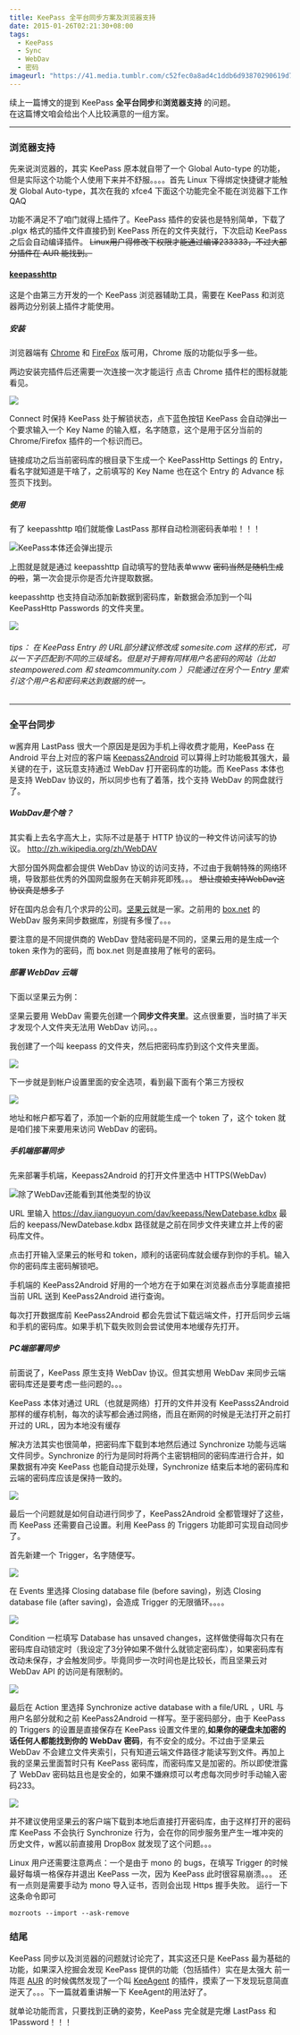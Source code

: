 ```yaml
---
title: KeePass 全平台同步方案及浏览器支持
date: 2015-01-26T02:21:30+08:00
tags:
  - KeePass
  - Sync
  - WebDav
  - 密码
imageurl: "https://41.media.tumblr.com/c52fec0a8ad4c1ddb6d93870290619d7/tumblr_nmcb5higeE1tqgztwo3_1280.jpg"
---
```

续上一篇博文的提到 KeePass **全平台同步**和**浏览器支持** 的问题。  
在这篇博文咱会给出个人比较满意的一组方案。

- - -

### 浏览器支持
先来说浏览器的，其实 KeePass 原本就自带了一个 Global Auto-type 的功能，但是实际这个功能个人使用下来并不舒服。。。。首先 Linux 下得绑定快捷键才能触发 Global Auto-type，其次在我的 xfce4 下面这个功能完全不能在浏览器下工作QAQ

功能不满足不了咱门就得上插件了。KeePass 插件的安装也是特别简单，下载了 .plgx 格式的插件文件直接扔到 KeePass 所在的文件夹就行，下次启动 KeePass 之后会自动编译插件。 ~~Linux用户得修改下权限才能通过编译233333，不过大部分插件在 AUR 能找到。~~

#### [keepasshttp](https://github.com/pfn/keepasshttp)
这是个由第三方开发的一个 KeePass 浏览器辅助工具，需要在 KeePass 和浏览器两边分别装上插件才能使用。
<!--more-->
##### 安装

浏览器端有 [Chrome](https://chrome.google.com/webstore/detail/chromeipass/ompiailgknfdndiefoaoiligalphfdae?hl=en) 和 [FireFox](https://github.com/pfn/passifox/) 版可用，Chrome 版的功能似乎多一些。

两边安装完插件后还需要一次连接一次才能运行
点击 Chrome 插件栏的图标就能看见。

![](https://40.media.tumblr.com/108aeb77985123d12e24a3a7688a08d1/tumblr_niqyi89b5C1tqgztwo1_400.jpg)

Connect 时保持 KeePass 处于解锁状态，点下蓝色按钮 KeePass 会自动弹出一个要求输入一个 Key Name 的输入框，名字随意，这个是用于区分当前的 Chrome/Firefox 插件的一个标识而已。

链接成功之后当前密码库的根目录下生成一个 KeePassHttp Settings 的 Entry，看名字就知道是干啥了，之前填写的 Key Name 也在这个 Entry 的 Advance 标签页下找到。

##### 使用
有了 keepasshttp 咱们就能像 LastPass 那样自动检测密码表单啦！！！

![KeePass本体还会弹出提示](https://40.media.tumblr.com/edecb1d85934686cf2ad68c35a354470/tumblr_niqzk5uTxa1tqgztwo1_1280.png)

上图就是就是通过 keepasshttp 自动填写的登陆表单www ~~密码当然是随机生成的啦~~，第一次会提示你是否允许提取数据。

keepasshttp 也支持自动添加新数据到密码库，新数据会添加到一个叫 KeePassHttp Passwords 的文件夹里。

![](https://40.media.tumblr.com/2787685a6ba193f7df6f499de8d1cce7/tumblr_nir0ojtkep1tqgztwo1_400.jpg)

######  tips： 在 KeePass Entry 的 URL部分建议修改成 somesite.com 这样的形式，可以一下子匹配到不同的三级域名。但是对于拥有同样用户名密码的网站（比如 steampowered.com 和 steamcommunity.com ）只能通过在另个一 Entry 里索引这个用户名和密码来达到数据的统一。

- - -

### 全平台同步
w酱弃用 LastPass 很大一个原因是是因为手机上得收费才能用，KeePass 在 Android 平台上对应的客户端 [Keepass2Android](https://play.google.com/store/apps/details?id=keepass2android.keepass2android&hl=zh_CN) 可以算得上时功能极其强大，最关键的在于，这玩意支持通过 WebDav 打开密码库的功能。而 KeePass 本体也是支持 WebDav 协议的，所以同步也有了着落，找个支持 WebDav 的网盘就行了。

##### WabDav是个啥？
其实看上去名字高大上，实际不过是基于 HTTP 协议的一种文件访问读写的协议。
http://zh.wikipedia.org/zh/WebDAV

大部分国外网盘都会提供 WebDav 协议的访问支持，不过由于我朝特殊的网络环境，导致那些优秀的外国网盘服务在天朝非死即残。。。 ~~想让度娘支持WebDav这协议真是想多了~~

好在国内总会有几个求异的公司。[坚果云](https://jianguoyun.com)就是一家。之前用的 [box.net](https://box.net) 的 WebDav 服务来同步数据库，别提有多慢了。。。


要注意的是不同提供商的 WebDav 登陆密码是不同的，坚果云用的是生成一个 token 来作为的密码，而 box.net 则是直接用了帐号的密码。

##### 部署 WebDav 云端
下面以坚果云为例：

坚果云要用 WebDav 需要先创建一个**同步文件夹里**。这点很重要，当时搞了半天才发现个人文件夹无法用 WebDav 访问。。。

我创建了一个叫 keepass 的文件夹，然后把密码库扔到这个文件夹里面。

![](https://41.media.tumblr.com/362ea93e2e780763b4ce24034ae93f9e/tumblr_nir353j34L1tqgztwo1_500.png)

下一步就是到帐户设置里面的安全选项，看到最下面有个第三方授权

![](https://41.media.tumblr.com/2696bd79421e06ea1975ad9d1a064a93/tumblr_nir3fflZWH1tqgztwo1_540.png)

地址和帐户都写着了，添加一个新的应用就能生成一个 token 了，这个 token 就是咱们接下来要用来访问 WebDav 的密码。

##### 手机端部署同步
先来部署手机端，Keepass2Android 的打开文件里选中 HTTPS(WebDav)

![除了WebDav还能看到其他类型的协议](https://41.media.tumblr.com/214c46c67436649b06c3c12617443f82/tumblr_nir5g4Z5BL1tqgztwo1_540.png)

URL 里输入 https://dav.jianguoyun.com/dav/keepass/NewDatebase.kdbx
最后的 keepass/NewDatebase.kdbx 路径就是之前在同步文件夹建立并上传的密码库文件。

点击打开输入坚果云的帐号和 token，顺利的话密码库就会缓存到你的手机。输入你的密码库主密码解锁吧。

手机端的 KeePass2Android 好用的一个地方在于如果在浏览器点击分享能直接把当前 URL 送到 KeePass2Android 进行查询。

每次打开数据库前 KeePass2Android 都会先尝试下载远端文件，打开后同步云端和手机的密码库。如果手机下载失败则会尝试使用本地缓存先打开。

##### PC端部署同步
前面说了，KeePass 原生支持 WebDav 协议。但其实想用 WebDav 来同步云端密码库还是要考虑一些问题的。。。

KeePass 本体对通过 URL（也就是网络）打开的文件并没有 KeePasss2Android 那样的缓存机制，每次的读写都会通过网络，而且在断网的时候是无法打开之前打开过的 URL，因为本地没有缓存

解决方法其实也很简单，把密码库下载到本地然后通过 Synchronize 功能与远端文件同步。Synchronize 的行为是同时将两个主密钥相同的密码库进行合并，如果数据有冲突 KeePass 也能自动提示处理，Synchronize 结束后本地的密码库和云端的密码库应该是保持一致的。

![](https://40.media.tumblr.com/9163846db5d79fdad5faeaa1a2d5de74/tumblr_nirpx6NtPJ1tqgztwo1_540.png)

最后一个问题就是如何自动进行同步了，KeePass2Android 全都管理好了这些，而 KeePass 还需要自己设置。利用 KeePass 的 Triggers 功能即可实现自动同步了。

首先新建一个 Trigger，名字随便写。

![](https://41.media.tumblr.com/b74c2ce001c06d6bef45660df24b4c0f/tumblr_nirsggZD9e1tqgztwo3_1280.png)

在 Events 里选择 Closing database file (before saving)，别选 Closing database file (after saving)，会造成 Trigger 的无限循环。。。。

![](https://40.media.tumblr.com/465d1cbf14aae198d0ae7c7d3ba5763e/tumblr_nirsggZD9e1tqgztwo1_1280.png)

Condition 一栏填写 Database has unsaved changes，这样做使得每次只有在密码库自动锁定时（我设定了3分钟如果不做什么就锁定密码库），如果密码库有改动未保存，才会触发同步。毕竟同步一次时间也是比较长，而且坚果云对 WebDav API 的访问是有限制的。

![](https://41.media.tumblr.com/c438b64df1726f2c5e59f9c8a9247a32/tumblr_nirsn6I8PX1tqgztwo1_540.png)

最后在 Action 里选择 Synchronize active database with a file/URL ，URL 与用户名部分就和之前 KeePass2Android 一样写。至于密码部分，由于 KeePass 的 Triggers 的设置是直接保存在 KeePass 设置文件里的,**如果你的硬盘未加密的话任何人都能找到你的** **WebDav** **密码**，有不安全的成分。不过由于坚果云 WebDav 不会建立文件夹索引，只有知道云端文件路径才能读写到文件。再加上我的坚果云里面暂时只有 KeePass 密码库，而密码库又是加密的。所以即使泄露了 WebDav 密码姑且也是安全的，如果不嫌麻烦可以考虑每次同步时手动输入密码233。

![](https://40.media.tumblr.com/8735470d31ac72a0379c9d8b929ab3fe/tumblr_nirsggZD9e1tqgztwo4_1280.png)

并不建议使用坚果云的客户端下载到本地后直接打开密码库，由于这样打开的密码库 KeePass 不会执行 Synchronize 行为，会在你的同步服务里产生一堆冲突的历史文件，w酱以前直接用 DropBox 就发现了这个问题。。。

Linux 用户还需要注意两点：一个是由于 mono 的 bugs，在填写 Trigger 的时候最好每填一格保存并退出 KeePass 一次，因为 KeePass 此时很容易崩溃。。。
还有一点则是需要手动为 mono 导入证书，否则会出现 Https 握手失败。
运行一下这条命令即可
```
mozroots --import --ask-remove

```

### 结尾
KeePass 同步以及浏览器的问题就讨论完了，其实这还只是 KeePass 最为基础的功能，如果深入挖掘会发现 KeePass 提供的功能（包括插件）实在是太强大
前一阵逛 [AUR](https://aur.archlinux.org) 的时候偶然发现了一个叫 [KeeAgent](https://aur.archlinux.org/packages/keepass-plugin-keeagent/) 的插件，摸索了一下发现玩意简直逆天了。。。下一篇就着重讲解一下 KeeAgent的用法好了。

就单论功能而言，只要找到正确的姿势，KeePass 完全就是完爆 LastPass 和 1Password！！！
